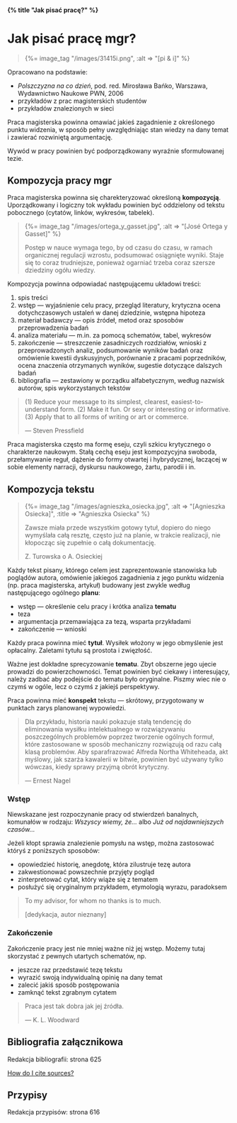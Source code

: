 #### {% title "Jak pisać pracę?" %}

# Jak pisać pracę mgr?

<blockquote>
{%= image_tag "/images/31415i.png", :alt => "[pi &amp; i]" %}
</blockquote>

Opracowano na podstawie:

*  *Polszczyzna na co dzień*, pod. red. Mirosława Bańko,
   Warszawa, Wydawnictwo Naukowe PWN, 2006
*  przykładów z prac magisterskich studentów
*  przykładów znalezionych w sieci

Praca magisterska powinna omawiać jakieś zagadnienie z określonego
punktu widzenia, w sposób pełny uwzględniając stan wiedzy na dany
temat i zawierać rozwiniętą argumentację.

Wywód w pracy powinien być podporządkowany wyraźnie sformułowanej
tezie.


## Kompozycja pracy mgr

Praca magisterska powinna się charekteryzować określoną
**kompozycją**. Uporządkowany i logiczny tok wykładu powinien
być oddzielony od tekstu pobocznego (cytatów, linków,
wykresów, tabelek).

<blockquote>
{%= image_tag "/images/ortega_y_gasset.jpg", :alt => "[José Ortega y Gasset]" %}
<p>
  Postęp w nauce wymaga tego, by od czasu do czasu,
  w ramach organicznej regulacji wzrostu, podsumować
  osiągnięte wyniki. Staje się to coraz trudniejsze,
  ponieważ ogarniać trzeba coraz szersze dziedziny
  ogółu wiedzy.
</p>
</blockquote>

Kompozycja powinna odpowiadać następującemu układowi treści:

1. spis treści
1. wstęp — wyjaśnienie celu pracy, przegląd literatury,
   krytyczna ocena dotychczasowych ustaleń w danej dziedzinie,
   wstępna hipoteza
1. materiał badawczy — opis źródeł, metod oraz sposobów
   przeprowadzenia badań
1. analiza materiału — m.in. za pomocą schematów, tabel, wykresów
1. zakończenie — streszczenie zasadniczych rozdziałów,
   wnioski z przeprowadzonych analiz, podsumowanie wyników
   badań oraz omówienie kwestii dyskusyjnych,
   porównanie z pracami poprzedników, ocena znaczenia
   otrzymanych wyników, sugestie dotyczące dalszych badań
1. bibliografia — zestawiony w porządku alfabetycznym,
   według nazwisk autorów, spis wykorzystanych tekstów

<blockquote>
<p>(1) Reduce your message to its simplest, clearest, easiest-to-understand form.
(2) Make it fun. Or sexy or interesting or informative.
(3) Apply that to all forms of writing or art or commerce.
</p>
<p class="author">— Steven Pressfield</p>
</blockquote>

Praca magisterska często ma formę eseju, czyli szkicu krytycznego
o charakterze naukowym. Stałą cechą eseju jest kompozycyjna
swoboda, przełamywanie reguł, dążenie do formy otwartej
i hybrydycznej, łaczącej w sobie elementy narracji, dyskursu
naukowego, żartu, parodii i in.

## Kompozycja tekstu

<blockquote>
{%= image_tag "/images/agnieszka_osiecka.jpg", :alt => "[Agnieszka Osiecka]", :title => "Agnieszka Osiecka" %}
<p>
  Zawsze miała przede wszystkim gotowy tytuł,
  dopiero do niego wymyślała całą resztę,
  często już na planie, w trakcie realizacji,
  nie kłopocząc się zupełnie o całą dokumentację.
</p>
<p class="author">Z. Turowska o A. Osieckiej</p>
</blockquote>

<!-- Zofia Turowska, Agnieszki. Pejzaże z Agnieszką Osiecką, s. 92 -->

Każdy tekst pisany, którego celem jest zaprezentowanie
stanowiska lub poglądów autora, omówienie jakiegoś
zagadnienia z jego punktu widzenia (np.
praca magisterska, artykuł) budowany jest zwykle
według następującego ogólnego **planu**:

* wstęp — określenie celu pracy i krótka analiza **tematu**
* teza
* argumentacja przemawiająca za tezą, wsparta przykładami
* zakończenie — wnioski

Każdy praca powinna mieć **tytuł**. Wysiłek włożony w jego
obmyślenie jest opłacalny. Zaletami tytułu są prostota
i zwięzłość.

Ważne jest dokładne sprecyzowanie **tematu**.
Zbyt obszerne jego ujecie prowadzi do powierzchowności.
Temat powinien być ciekawy i interesujący, należy
zadbać aby podejście do tematu było oryginalne.
Piszmy wiec nie o czymś w ogóle, lecz o czymś
z jakiejś perspektywy.

Praca powinna mieć **konspekt** tekstu — skrótowy, przygotowany
w punktach zarys planowanej wypowiedzi.


<blockquote>
<p>
  Dla przykładu, historia nauki pokazuje stałą tendencję
  do eliminowania wysiłku intelektualnego w rozwiązywaniu
  poszczególnych problemów poprzez tworzenie ogólnych
  formuł, które zastosowane w sposób mechaniczny rozwiązują
  od razu całą klasą problemów. Aby sparafrazować
  Alfreda Northa Whiteheada, akt myślowy, jak szarża
  kawalerii w bitwie, powinien być używany tylko wówczas,
  kiedy sprawy przyjmą obrót krytyczny.
</p>
<p class="author">— Ernest Nagel</p>
</blockquote>

### Wstęp

Niewskazane jest rozpoczynanie pracy od stwierdzeń banalnych,
komunałów w rodzaju: *Wszyscy wiemy, że…* albo
*Już od najdawniejszych czasów…*

Jeżeli kłopt sprawia znalezienie pomysłu na wstęp, można
zastosować któryś z poniższych sposobów:

* opowiedzieć historię, anegdotę, która zilustruje tezę autora
* zakwestionować powszechnie przyjęty pogląd
* zinterpretować cytat, który wiąże się z tematem
* posłużyć się oryginalnym przykładem, etymologią wyrazu,
  paradoksem


<blockquote>
<p>
  To my advisor, for whom no thanks is to much.
</p>
<p class="author">[dedykacja, autor nieznany]</p>
</blockquote>

### Zakończenie

Zakończenie pracy jest nie mniej ważne niż jej wstęp.
Możemy tutaj skorzystać z pewnych utartych schematów, np.

* jeszcze raz przedstawić tezę tekstu
* wyrazić swoją indywidualną opinię na dany temat
* zalecić jakiś sposób postępowania
* zamknąć tekst zgrabnym cytatem


<blockquote>
<p>Praca jest tak dobra jak jej źródła.</p>
<p class="author">— K. L. Woodward</p>
</blockquote>


## Bibliografia załącznikowa

Redakcja bibliografii: strona 625

[How do I cite sources?](http://www.plagiarism.org/plag_article_how_do_i_cite_sources.html)


## Przypisy

Redakcja przypisów: strona 616
